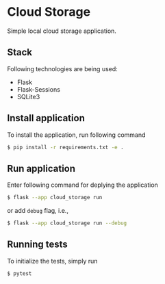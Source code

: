 # Cloud Storage

Simple local cloud storage application.

## Stack

Following technologies are being used:

-   Flask
-   Flask-Sessions
-   SQLite3

## Install application

To install the application, run following command

```sh
$ pip install -r requirements.txt -e .
```

## Run application

Enter following command for deplying the application

```sh
$ flask --app cloud_storage run
```

or add `debug` flag, i.e.,

```sh
$ flask --app cloud_storage run --debug
```

## Running tests

To initialize the tests, simply run

```sh
$ pytest
```
